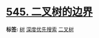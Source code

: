 # [545. 二叉树的边界](https://leetcode-cn.com/problems/boundary-of-binary-tree)

**标签:**  [树](https://leetcode-cn.com/tag/tree) [深度优先搜索](https://leetcode-cn.com/tag/depth-first-search) [二叉树](https://leetcode-cn.com/tag/binary-tree) 